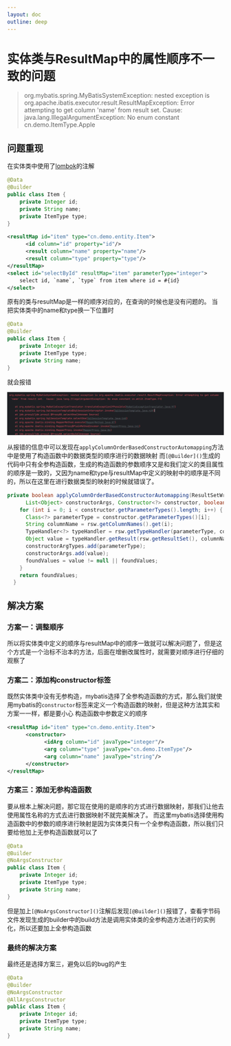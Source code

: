 ```yaml
---
layout: doc
outline: deep
---
```


# 实体类与ResultMap中的属性顺序不一致的问题

> org.mybatis.spring.MyBatisSystemException: nested exception is org.apache.ibatis.executor.result.ResultMapException: Error attempting to get column 'name' from result set. Cause: java.lang.IllegalArgumentException: No enum constant cn.demo.ItemType.Apple

## 问题重现

在实体类中使用了[lombok](https://projectlombok.org/)的注解

```java
@Data
@Builder
public class Item {
    private Integer id;
    private String name;
    private ItemType type;
}
```

```xml
<resultMap id="item" type="cn.demo.entity.Item">
      <id column="id" property="id"/>
      <result column="name" property="name"/>
      <result column="type" property="type"/>
</resultMap>
<select id="selectById" resultMap="item" parameterType="integer">
    select id, `name`, `type` from item where id = #{id}
</select>
```

原有的类与resultMap是一样的顺序对应的，在查询的时候也是没有问题的。
当把实体类中的name和type换一下位置时

```java
@Data
@Builder
public class Item {
    private Integer id;
    private ItemType type;
    private String name;
}
```

就会报错

![image.png](images/result-map/resultmap-1.png)

从报错的信息中可以发现在`applyColumnOrderBasedConstructorAutomapping`方法中是使用了构造函数中的数据类型的顺序进行的数据映射
而`[@Builder]()`生成的代码中只有全参构造函数，生成的构造函数的参数顺序又是和我们定义的类目属性的顺序是一致的，又因为name和type与resultMap中定义的映射中的顺序是不同的，所以在这里在进行数据类型的映射的时候就错误了。

```java
private boolean applyColumnOrderBasedConstructorAutomapping(ResultSetWrapper rsw, List<Class<?>> constructorArgTypes,
      List<Object> constructorArgs, Constructor<?> constructor, boolean foundValues) throws SQLException {
    for (int i = 0; i < constructor.getParameterTypes().length; i++) {
      Class<?> parameterType = constructor.getParameterTypes()[i];
      String columnName = rsw.getColumnNames().get(i);
      TypeHandler<?> typeHandler = rsw.getTypeHandler(parameterType, columnName);
      Object value = typeHandler.getResult(rsw.getResultSet(), columnName);
      constructorArgTypes.add(parameterType);
      constructorArgs.add(value);
      foundValues = value != null || foundValues;
    }
    return foundValues;
  }
```

## 解决方案

### 方案一：调整顺序

所以将实体类中定义的顺序与resultMap中的顺序一致就可以解决问题了，但是这个方式是一个治标不治本的方法，后面在增删改属性时，就需要对顺序进行仔细的观察了

### 方案二：添加构constructor标签

既然实体类中没有无参构造，mybatis选择了全参构造函数的方式，那么我们就使用mybatis的`constructor`标签来定义一个构造函数的映射，但是这种方法其实和方案一一样，都是要小心 构造函数中参数定义的顺序

```xml
<resultMap id="item" type="cn.demo.entity.Item">
      <constructor>
            <idArg column="id" javaType="integer"/>
            <arg column="type" javaType="cn.demo.ItemType"/>
            <arg column="name" javaType="string"/>
      </constructor>
</resultMap>
```

### 方案三：添加无参构造函数

要从根本上解决问题，那它现在使用的是顺序的方式进行数据映射，那我们让他去使用属性名称的方式去进行数据映射不就完美解决了。
而这里mybatis选择使用构造函数中的参数的顺序进行映射是因为实体类只有一个全参构造函数，所以我们只要给他加上无参构造函数就可以了

```java
@Data
@Builder
@NoArgsConstructor
public class Item {
    private Integer id;
    private ItemType type;
    private String name;
}
```

但是加上`[@NoArgsConstructor]()`注解后发现`[@Builder]()`报错了，查看字节码文件发现生成的builder中的build方法是调用实体类的全参构造方法进行的实例化，所以还要加上全参构造函数

### 最终的解决方案

最终还是选择方案三，避免以后的bug的产生

```java
@Data
@Builder
@NoArgsConstructor
@AllArgsConstructor
public class Item {
    private Integer id;
    private ItemType type;
    private String name;
}
```
